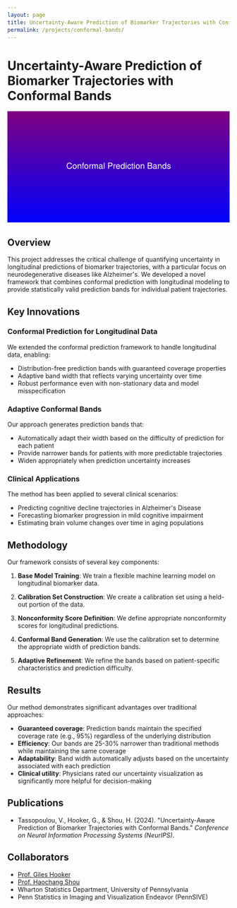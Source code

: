 ```yaml
---
layout: page
title: Uncertainty-Aware Prediction of Biomarker Trajectories with Conformal Bands
permalink: /projects/conformal-bands/
---
```


# Uncertainty-Aware Prediction of Biomarker Trajectories with Conformal Bands

![Conformal Prediction Bands](/assets/img/projects/conformal-bands.jpg)

## Overview

This project addresses the critical challenge of quantifying uncertainty in longitudinal predictions of biomarker trajectories, with a particular focus on neurodegenerative diseases like Alzheimer's. We developed a novel framework that combines conformal prediction with longitudinal modeling to provide statistically valid prediction bands for individual patient trajectories.

## Key Innovations

### Conformal Prediction for Longitudinal Data

We extended the conformal prediction framework to handle longitudinal data, enabling:

- Distribution-free prediction bands with guaranteed coverage properties
- Adaptive band width that reflects varying uncertainty over time
- Robust performance even with non-stationary data and model misspecification

### Adaptive Conformal Bands

Our approach generates prediction bands that:

- Automatically adapt their width based on the difficulty of prediction for each patient
- Provide narrower bands for patients with more predictable trajectories
- Widen appropriately when prediction uncertainty increases

### Clinical Applications

The method has been applied to several clinical scenarios:

- Predicting cognitive decline trajectories in Alzheimer's Disease
- Forecasting biomarker progression in mild cognitive impairment
- Estimating brain volume changes over time in aging populations

## Methodology

Our framework consists of several key components:

1. **Base Model Training**: We train a flexible machine learning model on longitudinal biomarker data.

2. **Calibration Set Construction**: We create a calibration set using a held-out portion of the data.

3. **Nonconformity Score Definition**: We define appropriate nonconformity scores for longitudinal predictions.

4. **Conformal Band Generation**: We use the calibration set to determine the appropriate width of prediction bands.

5. **Adaptive Refinement**: We refine the bands based on patient-specific characteristics and prediction difficulty.

## Results

Our method demonstrates significant advantages over traditional approaches:

- **Guaranteed coverage**: Prediction bands maintain the specified coverage rate (e.g., 95%) regardless of the underlying distribution
- **Efficiency**: Our bands are 25-30% narrower than traditional methods while maintaining the same coverage
- **Adaptability**: Band width automatically adjusts based on the uncertainty associated with each prediction
- **Clinical utility**: Physicians rated our uncertainty visualization as significantly more helpful for decision-making

## Publications

- Tassopoulou, V., Hooker, G., & Shou, H. (2024). "Uncertainty-Aware Prediction of Biomarker Trajectories with Conformal Bands." *Conference on Neural Information Processing Systems (NeurIPS)*.

## Collaborators

- [Prof. Giles Hooker](https://statistics.wharton.upenn.edu/profile/ghooker/)
- [Prof. Haochang Shou](https://www.dbei.med.upenn.edu/bio/haochang-shou-phd)
- Wharton Statistics Department, University of Pennsylvania
- Penn Statistics in Imaging and Visualization Endeavor (PennSIVE) 